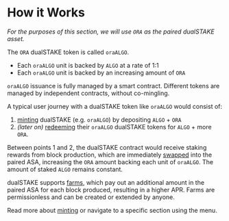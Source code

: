 # How it Works

_For the purposes of this section, we will use `ORA` as the paired dualSTAKE asset._

The `ORA` dualSTAKE token is called `oraALGO`.

- Each `oraALGO` unit is backed by `ALGO` at a rate of 1:1
- Each `oraALGO` unit is backed by an increasing amount of `ORA`

`oraALGO` issuance is fully managed by a smart contract. Different tokens are managed by independent contracts, without co-mingling.

A typical user journey with a dualSTAKE token like `oraALGO` would consist of:

1. [minting](./mint.html) dualSTAKE (e.g. `oraALGO`) by depositing `ALGO` + `ORA`
2. _(later on)_ [redeeming](./redeem.html) their `oraALGO` dualSTAKE tokens for `ALGO` + more `ORA`.

Between points 1 and 2, the dualSTAKE contract would receive staking rewards from block production, which are immediately [swapped](./rewards.html) into the paired ASA, increasing the `ORA` amount backing each unit of `oraALGO`. The amount of staked `ALGO` remains constant.

dualSTAKE supports [farms](./farming.html), which pay out an additional amount in the paired ASA for each block produced, resulting in a higher APR. Farms are permissionless and can be created or extended by anyone.

Read more about [minting](./mint.html) or navigate to a specific section using the menu.
